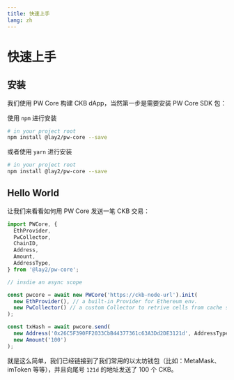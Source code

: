 ```yaml
---
title: 快速上手
lang: zh
---
```


# 快速上手

## 安装

我们使用 PW Core 构建 CKB dApp，当然第一步是需要安装 PW Core SDK 包：

使用 `npm` 进行安装

``` bash
# in your project root
npm install @lay2/pw-core --save
```

或者使用 `yarn` 进行安装
``` bash
# in your project root
npm install @lay2/pw-core --save
```

## Hello World

让我们来看看如何用 PW Core 发送一笔 CKB 交易：

``` js
import PWCore, {
  EthProvider,
  PwCollector,
  ChainID,
  Address,
  Amount,
  AddressType,
} from '@lay2/pw-core';

// insdie an async scope

const pwcore = await new PWCore('https://ckb-node-url').init(
  new EthProvider(), // a built-in Provider for Ethereum env.
  new PwCollector() // a custom Collector to retrive cells from cache server.
);

const txHash = await pwcore.send(
  new Address('0x26C5F390FF2033CbB44377361c63A3Dd2DE3121d', AddressType.eth),
  new Amount('100')
);
```

就是这么简单，我们已经链接到了我们常用的以太坊钱包（比如：MetaMask、imToken 等等），并且向尾号 `121d` 的地址发送了 100 个 CKB。